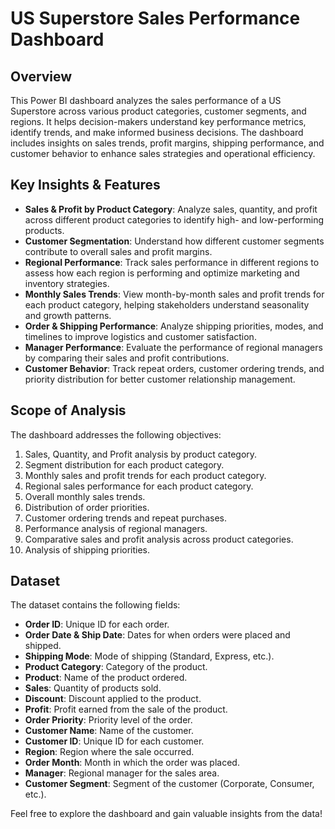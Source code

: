 # US Superstore Sales Performance Dashboard

## Overview

This Power BI dashboard analyzes the sales performance of a US Superstore across various product categories, customer segments, and regions. It helps decision-makers understand key performance metrics, identify trends, and make informed business decisions. The dashboard includes insights on sales trends, profit margins, shipping performance, and customer behavior to enhance sales strategies and operational efficiency.

## Key Insights & Features

- **Sales & Profit by Product Category**: Analyze sales, quantity, and profit across different product categories to identify high- and low-performing products.
- **Customer Segmentation**: Understand how different customer segments contribute to overall sales and profit margins.
- **Regional Performance**: Track sales performance in different regions to assess how each region is performing and optimize marketing and inventory strategies.
- **Monthly Sales Trends**: View month-by-month sales and profit trends for each product category, helping stakeholders understand seasonality and growth patterns.
- **Order & Shipping Performance**: Analyze shipping priorities, modes, and timelines to improve logistics and customer satisfaction.
- **Manager Performance**: Evaluate the performance of regional managers by comparing their sales and profit contributions.
- **Customer Behavior**: Track repeat orders, customer ordering trends, and priority distribution for better customer relationship management.

## Scope of Analysis

The dashboard addresses the following objectives:
1. Sales, Quantity, and Profit analysis by product category.
2. Segment distribution for each product category.
3. Monthly sales and profit trends for each product category.
4. Regional sales performance for each product category.
5. Overall monthly sales trends.
6. Distribution of order priorities.
7. Customer ordering trends and repeat purchases.
8. Performance analysis of regional managers.
9. Comparative sales and profit analysis across product categories.
10. Analysis of shipping priorities.

## Dataset

The dataset contains the following fields:
- **Order ID**: Unique ID for each order.
- **Order Date & Ship Date**: Dates for when orders were placed and shipped.
- **Shipping Mode**: Mode of shipping (Standard, Express, etc.).
- **Product Category**: Category of the product.
- **Product**: Name of the product ordered.
- **Sales**: Quantity of products sold.
- **Discount**: Discount applied to the product.
- **Profit**: Profit earned from the sale of the product.
- **Order Priority**: Priority level of the order.
- **Customer Name**: Name of the customer.
- **Customer ID**: Unique ID for each customer.
- **Region**: Region where the sale occurred.
- **Order Month**: Month in which the order was placed.
- **Manager**: Regional manager for the sales area.
- **Customer Segment**: Segment of the customer (Corporate, Consumer, etc.).

Feel free to explore the dashboard and gain valuable insights from the data!


